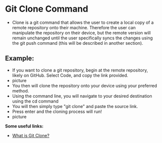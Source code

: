 # Git Clone Command

* Clone is a git command that allows the user to create a local copy of a remote repository onto their machine. Therefore the user can manipulate the repository on their device, but the remote version will remain unchanged until the user specifically syncs the changes using the git push command (this will be described in another section).

## Example:
- If you want to clone a git repository, begin at the remote repository, likely on GitHub. Select Code, and copy the link provided.
- picture
- You then will clone the repository onto your device using your preferred method.
- Using the command line, you will navigate to your desired destination using the cd command
- You will then simply type "git clone" and paste the source link. 
- Press enter and the cloning process will run!
- picture

**Some useful links:**
- [What is Git Clone?](https://www.toolsqa.com/git/git-clone/)


